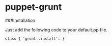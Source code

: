 puppet-grunt
====================

###Installation

Just add the following code to your default.pp file.

	class { 'grunt::install': }
